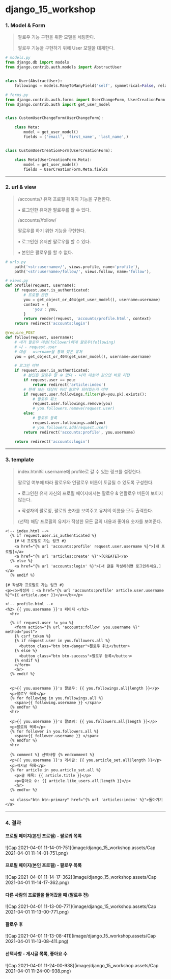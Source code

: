# django_15_workshop





### 1. Model & Form

> 팔로우 기능 구현을 위한 모델을 세팅한다.
>
> 팔로우 기능을 구현하기 위해 User 모델을 대체한다.

``` python
# models.py
from django.db import models
from django.contrib.auth.models import AbstractUser


class User(AbstractUser):
    followings = models.ManyToManyField('self', symmetrical=False, related_name='followers')
```

```python
# forms.py
from django.contrib.auth.forms import UserChangeForm, UserCreationForm
from django.contrib.auth import get_user_model


class CustomUserChangeForm(UserChangeForm):

    class Meta:
        model = get_user_model()
        fields = ('email', 'first_name', 'last_name',)


class CustomUserCreationForm(UserCreationForm):

    class Meta(UserCreationForm.Meta):
        model = get_user_model()
        fields = UserCreationForm.Meta.fields

```



___



### 2. url & view

> /accounts/<username>/
> 유저 프로필 페이지 기능을 구현한다.
>
> ▪ 로그인한 유저만 팔로우를 할 수 있다.
>
> /accounts/<username>/follow/
>
> 팔로우를 하기 위한 기능을 구현한다.
>
> ▪ 로그인한 유저만 팔로우를 할 수 있다.
>
> ▪ 본인은 팔로우를 할 수 없다.

``` python
# urls.py
    path('<str:username>/', views.profile, name='profile'),
    path('<str:username>/follow/', views.follow, name='follow'),
```

```python
# views.py
def profile(request, username):
    if request.user.is_authenticated:
        # 프로필 관련
        you = get_object_or_404(get_user_model(), username=username)
        context = {
            'you': you,   
        }
        return render(request, 'accounts/profile.html', context)
    return redirect('accounts:login')

@require_POST
def follow(request, username):
    # 내가 팔로우 대상(follower)에게 팔로우(following)
    # 나 - request.user
    # 대상 - username을 통해 찾은 유저
    you = get_object_or_404(get_user_model(), username=username)

    # 로그인 여부
    if request.user.is_authenticated:
        # 본인은 팔로우 할 수 없다 - 나와 대상이 같으면 바로 리턴
        if request.user == you:
            return redirect('article:index')
        # 현재 보는 대상이 이미 팔로우 되어있는지 여부
        if request.user.followings.filter(pk=you.pk).exists():
            # 팔로우 취소
            request.user.followings.remove(you)
            # you.followers.remove(request.user)
        else:
            # 팔로우 등록
            request.user.followings.add(you)
            # you.followers.add(request.user)
        return redirect('accounts:profile', you.username)
        
    return redirect('accounts:login')
```



___



### 3. template

> index.html의 username에 profile로 갈 수 있는 링크를 설정한다.
>
> 팔로잉 여부에 따라 팔로우와 언팔로우 버튼이 토글될 수 있도록 구성한다.
>
> ▪ 로그인한 유저 자신의 프로필 페이지에서는 팔로우 & 언팔로우 버튼이 보이지 않는다.
>
> ▪ 작성자의 팔로잉, 팔로워 숫자를 보여주고 유저의 이름을 모두 출력한다.
>
> (선택) 해당 프로필의 유저가 작성한 모든 글의 내용과 좋아요 숫자를 보여준다.

``` django
<!-- index.html -->
  {% if request.user.is_authenticated %}
	{# 내 프로필로 가는 링크 #}
    <a href="{% url 'accounts:profile' request.user.username %}">[내 프로필]</a>
    <a href="{% url 'articles:create' %}">[CREATE]</a>
  {% else %}
    <a href="{% url 'accounts:login' %}">[새 글을 작성하려면 로그인하세요.]</a>
  {% endif %}

{# 작성자 프로필로 가는 링크 #}
<p><b>작성자 : <a href="{% url 'accounts:profile' article.user.username %}">{{ article.user }}</a></b></p>

```

```django
<!-- profile.html -->
<h2> {{ you.username }}'s 페이지 </h2>
  <hr>

  {% if request.user != you %}
    <form action="{% url 'accounts:follow' you.username %}" method="post">
    {% csrf_token %}
    {% if request.user in you.followers.all %}
      <button class="btn btn-danger">팔로우 취소</button>
    {% else %}
      <button class="btn btn-success">팔로우 등록</button>
    {% endif %} 
    </form>
    <hr>
  {% endif %}
  

  <p>{{ you.username }}'s 팔로우: {{ you.followings.all|length }}</p>
  <p>팔로우 목록</p>
  {% for following in you.followings.all %}
    <span>{{ following.username }} </span>
  {% endfor %}
  <hr>

  <p>{{ you.username }}'s 팔로워: {{ you.followers.all|length }}</p>
  <p>팔로워 목록</p> 
  {% for follower in you.followers.all %}
    <span>{{ follower.username }} </span>
  {% endfor %}
  <hr>
	
  {% comment %} 선택사항 {% endcomment %}
  <p>{{ you.username }}'s 게시글: {{ you.article_set.all|length }}</p>
  <p>게시글 목록</p>
  {% for article in you.article_set.all %}
    <p>글 제목: {{ article.title }}</p>
    <p>좋아요 수: {{ article.like_users.all|length }}</p>
    <hr>
  {% endfor %}

  <a class="btn btn-primary" href="{% url 'articles:index' %}">돌아가기</a>
```



___



### 4. 결과

#### 프로필 페이지(본인 프로필) - 팔로워 목록

![Cap 2021-04-01 11-14-01-751](image/django_15_workshop.assets/Cap 2021-04-01 11-14-01-751.png)

#### 프로필 페이지(본인 프로필) - 팔로우 목록

![Cap 2021-04-01 11-14-17-362](image/django_15_workshop.assets/Cap 2021-04-01 11-14-17-362.png)

#### 다른 사람의 프로필을 들어갔을 때 (팔로우 전)

![Cap 2021-04-01 11-13-00-771](image/django_15_workshop.assets/Cap 2021-04-01 11-13-00-771.png)

#### 팔로우 후

![Cap 2021-04-01 11-13-08-411](image/django_15_workshop.assets/Cap 2021-04-01 11-13-08-411.png)

#### 선택사항 - 게시글 목록, 좋아요 수

![Cap 2021-04-01 11-24-00-938](image/django_15_workshop.assets/Cap 2021-04-01 11-24-00-938.png)